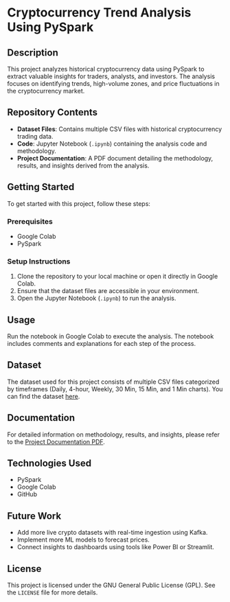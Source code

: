 # Cryptocurrency Trend Analysis Using PySpark

## Description
This project analyzes historical cryptocurrency data using PySpark to extract valuable insights for traders, analysts, and investors. The analysis focuses on identifying trends, high-volume zones, and price fluctuations in the cryptocurrency market.

## Repository Contents
- **Dataset Files**: Contains multiple CSV files with historical cryptocurrency trading data.
- **Code**: Jupyter Notebook (`.ipynb`) containing the analysis code and methodology.
- **Project Documentation**: A PDF document detailing the methodology, results, and insights derived from the analysis.

## Getting Started
To get started with this project, follow these steps:

### Prerequisites
- Google Colab
- PySpark

### Setup Instructions
1. Clone the repository to your local machine or open it directly in Google Colab.
2. Ensure that the dataset files are accessible in your environment.
3. Open the Jupyter Notebook (`.ipynb`) to run the analysis.

## Usage
Run the notebook in Google Colab to execute the analysis. The notebook includes comments and explanations for each step of the process.

## Dataset
The dataset used for this project consists of multiple CSV files categorized by timeframes (Daily, 4-hour, Weekly, 30 Min, 15 Min, and 1 Min charts). You can find the dataset [here](https://www.kaggle.com/datasets/olegshpagin/crypto-coins-prices-ohlcv).

## Documentation
For detailed information on methodology, results, and insights, please refer to the [Project Documentation PDF](https://github.com/Bladys0710/pyspark-crypto-coins-prices/blob/main/Documentation.pdf).

## Technologies Used
- PySpark
- Google Colab
- GitHub

## Future Work
- Add more live crypto datasets with real-time ingestion using Kafka.
- Implement more ML models to forecast prices.
- Connect insights to dashboards using tools like Power BI or Streamlit.

## License
This project is licensed under the GNU General Public License (GPL). See the `LICENSE` file for more details.
